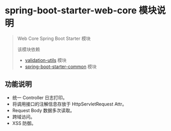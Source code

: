 # spring-boot-starter-web-core 模块说明

> Web Core Spring Boot Starter 模块
>
> 该模块依赖
> * [validation-utils](../../kit-validation/validation-utils/README.md) 模块
> * [spring-boot-starter-common](../spring-boot-starter-common/README.md) 模块

## 功能说明

* 统一 Controller 日志打印。
* 将调用接口的注解信息存放于 HttpServletRequest Attr。
* Request Body 数据多次读取。
* 跨域访问。
* XSS 防御。